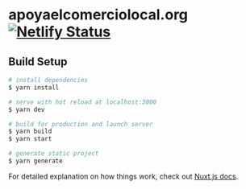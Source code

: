 # apoyaelcomerciolocal.org [![Netlify Status](https://api.netlify.com/api/v1/badges/02fb3084-fd24-40f0-bec0-74914d2953f3/deploy-status)](https://app.netlify.com/sites/apoyaelcomerciolocal/deploys)


## Build Setup

```bash
# install dependencies
$ yarn install

# serve with hot reload at localhost:3000
$ yarn dev

# build for production and launch server
$ yarn build
$ yarn start

# generate static project
$ yarn generate
```

For detailed explanation on how things work, check out [Nuxt.js docs](https://nuxtjs.org).
